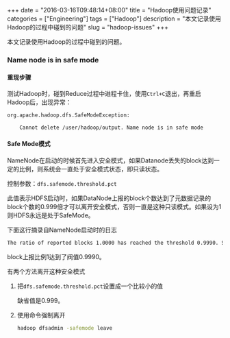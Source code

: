 +++
date = "2016-03-16T09:48:14+08:00"
title = "Hadoop使用问题记录"
categories = ["Engineering"]
tags = ["Hadoop"]
description = "本文记录使用Hadoop的过程中碰到的问题"
slug = "hadoop-issues"
+++

本文记录使用Hadoop的过程中碰到的问题。

### Name node is in safe mode

#### 重现步骤

测试Hadoop时，碰到Reduce过程中进程卡住，使用`Ctrl+C`退出，再重启Hadoop后，出现异常：

```bash
org.apache.hadoop.dfs.SafeModeException:

    Cannot delete /user/hadoop/output. Name node is in safe mode
```

#### Safe Mode模式

NameNode在启动的时候首先进入安全模式，如果Datanode丢失的block达到一定的比例，则系统会一直处于安全模式状态，即只读状态。

控制参数：`dfs.safemode.threshold.pct`

此值表示HDFS启动时，如果DataNode上报的block个数达到了元数据记录的block个数的0.999倍才可以离开安全模式，否则一直是这种只读模式。如果设为1则HDFS永远是处于SafeMode。

下面这行摘录自NameNode启动时的日志

```bash
The ratio of reported blocks 1.0000 has reached the threshold 0.9990. Safe mode will be turned off automatically in 18 seconds.
```

block上报比例1达到了阀值0.9990。

有两个方法离开这种安全模式

1. 把`dfs.safemode.threshold.pct`设置成一个比较小的值

    缺省值是0.999。

2. 使用命令强制离开

    ```bash
    hadoop dfsadmin -safemode leave
    ```

